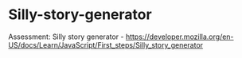 # Silly-story-generator

Assessment: Silly story generator - https://developer.mozilla.org/en-US/docs/Learn/JavaScript/First_steps/Silly_story_generator
